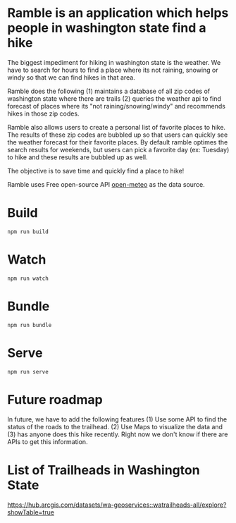 # Ramble is an application which helps people in washington state find a hike

The biggest impediment for hiking in washington state is the weather. We have to search for hours to find a place where its not raining, snowing or windy so that we can find hikes in that area.

Ramble does the following (1) maintains a database of all zip codes of washington state where there are trails (2) queries the weather api to find forecast of places where its "not raining/snowing/windy" and recommends hikes in those zip codes.

Ramble also allows users to create a personal list of favorite places to hike. The results of these zip codes are bubbled up so that users can quickly see the weather forecast for their favorite places. By default ramble optimes the search results for weekends, but users can pick a favorite day (ex: Tuesday) to hike and these results are bubbled up as well.

The objective is to save time and quickly find a place to hike!

Ramble uses Free open-source API [open-meteo](https://open-meteo.com) as the data source. 

# Build
```
npm run build
```

# Watch

```
npm run watch
```

# Bundle

```
npm run bundle
```

# Serve
```
npm run serve
```

# Future roadmap

In future, we have to add the following features (1) Use some API to find the status of the roads to the trailhead. (2) Use Maps to visualize the data and (3) has anyone does this hike recently. Right now we don't know if there are APIs to get this information. 

# List of Trailheads in Washington State

https://hub.arcgis.com/datasets/wa-geoservices::watrailheads-all/explore?showTable=true